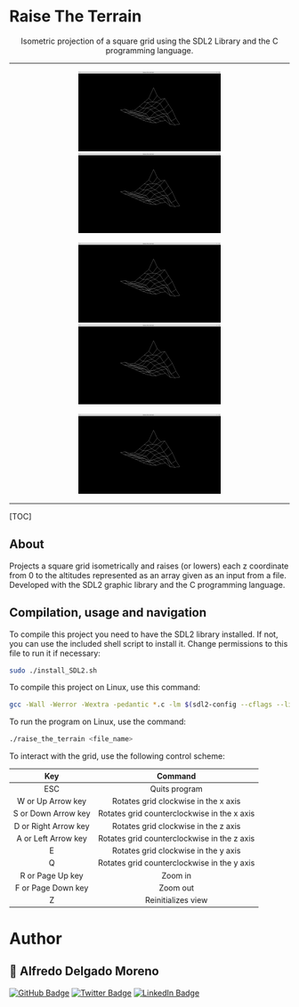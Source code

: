 # Raise The Terrain

<div align="center">
  <p>
    Isometric projection of a square grid using the SDL2 Library and the C programming language.
  </p>
  <hr>
	<p>
		<img src="./gifs/0_Raise_the_terrain_demo_init.gif" alt="0_Raise_the_terrain_demo_init" style="zoom:25%;" />
		<img src="./gifs/1_Raise_the_terrain_demo_rot_z.gif" alt="1_Raise_the_terrain_demo_rot_z" style="zoom:25%;" />
	</p>
	<p>
		<img src="./gifs/2_Raise_the_terrain_demo_rot_y.gif" alt="2_Raise_the_terrain_demo_rot_y" style="zoom:25%;" />
		<img src="./gifs/3_Raise_the_terrain_demo_rot_x.gif" alt="3_Raise_the_terrain_demo_rot_x" style="zoom:25%;" />
	</p>
	<p>
		<img src="./gifs/4_Raise_the_terrain_demo_zoom_reinit.gif" alt="4_Raise_the_terrain_demo_zoom_reinit" style="zoom:25%;" />
	</p>
</div>
<hr>



[TOC]

## About

Projects a square grid isometrically and raises (or lowers) each z coordinate from 0 to the altitudes represented as an array given as an input from a file. Developed with the SDL2 graphic library and the C programming language.

## Compilation, usage and navigation

To compile this project you need to have the SDL2 library installed. If not, you can use the included shell script to install it. Change permissions to this file to run it if necessary:

```bash
sudo ./install_SDL2.sh
```

To compile this project on Linux, use this command:

```bash
gcc -Wall -Werror -Wextra -pedantic *.c -lm $(sdl2-config --cflags --libs) -o raise_the_terrain
```

To run the program on Linux, use the command:

```bash
./raise_the_terrain <file_name>
```

To interact with the grid, use the following control scheme:

|         Key          |                   Command                   |
| :------------------: | :-----------------------------------------: |
|         ESC          |                Quits program                |
|  W or Up Arrow key   |    Rotates grid clockwise in the x axis     |
| S or Down Arrow key  | Rotates grid counterclockwise in the x axis |
| D or Right Arrow key |    Rotates grid clockwise in the z axis     |
| A or Left Arrow key  | Rotates grid counterclockwise in the z axis |
|          E           |    Rotates grid clockwise in the y axis     |
|          Q           | Rotates grid counterclockwise in the y axis |
|   R or Page Up key   |                   Zoom in                   |
|  F or Page Down key  |                  Zoom out                   |
|          Z           |             Reinitializes view              |

# Author

## 👤 Alfredo Delgado Moreno

[![GitHub Badge](https://img.shields.io/badge/GitHub-100000?style=for-the-badge&logo=github&logoColor=white)](https://github.com/AlfredPianist/) [![Twitter Badge](https://img.shields.io/badge/Twitter-1DA1F2?style=for-the-badge&logo=twitter&logoColor=white)](https://twitter.com/Alfred_Pianist) [![LinkedIn Badge](https://img.shields.io/badge/LinkedIn-0077B5?style=for-the-badge&logo=linkedin&logoColor=white)](https://www.linkedin.com/in/alfredo-delgado-moreno-75b65290/)